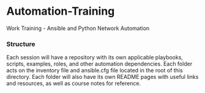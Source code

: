 # Automation-Training
Work Training - Ansible and Python Network Automation

### Structure
Each session will have a repository with its own applicable playbooks, scripts, examples, roles, and other automation dependencies. Each folder acts on the inventory file and ansible.cfg file located in the root of this directory. Each folder will also have its own README pages with useful links and resources, as well as course notes for reference. 


